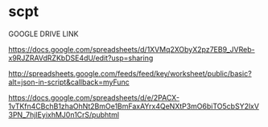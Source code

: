 # scpt
GOOGLE DRIVE LINK

https://docs.google.com/spreadsheets/d/1XVMq2XObyX2pz7EB9_JVReb-x9RJZRAVdRZKbDSE4dU/edit?usp=sharing



http://spreadsheets.google.com/feeds/feed/key/worksheet/public/basic?alt=json-in-script&callback=myFunc


https://docs.google.com/spreadsheets/d/e/2PACX-1vTKfn4CBchB1zhaOhNt2BmOe1BmFaxAYrx4QeNXtP3mO6biTO5cbSY2lxV3PN_7hjIEyixhMJ0n1CrS/pubhtml


